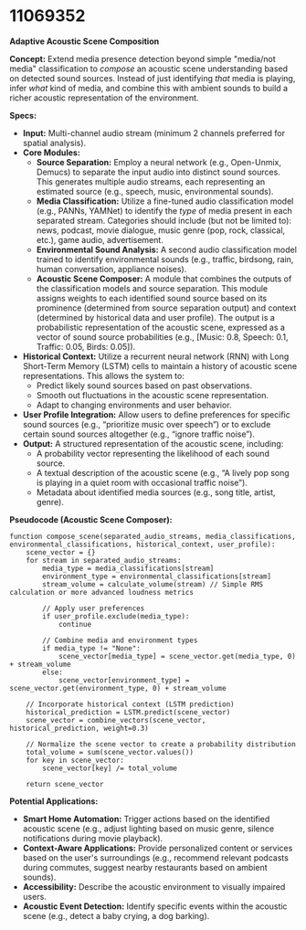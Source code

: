 # 11069352

**Adaptive Acoustic Scene Composition**

**Concept:** Extend media presence detection beyond simple "media/not media" classification to *compose* an acoustic scene understanding based on detected sound sources. Instead of just identifying *that* media is playing, infer *what* kind of media, and combine this with ambient sounds to build a richer acoustic representation of the environment.

**Specs:**

*   **Input:** Multi-channel audio stream (minimum 2 channels preferred for spatial analysis).
*   **Core Modules:**
    *   **Source Separation:** Employ a neural network (e.g., Open-Unmix, Demucs) to separate the input audio into distinct sound sources. This generates multiple audio streams, each representing an estimated source (e.g., speech, music, environmental sounds).
    *   **Media Classification:** Utilize a fine-tuned audio classification model (e.g., PANNs, YAMNet) to identify the *type* of media present in each separated stream. Categories should include (but not be limited to): news, podcast, movie dialogue, music genre (pop, rock, classical, etc.), game audio, advertisement.
    *   **Environmental Sound Analysis:** A second audio classification model trained to identify environmental sounds (e.g., traffic, birdsong, rain, human conversation, appliance noises).
    *   **Acoustic Scene Composer:** A module that combines the outputs of the classification models and source separation. This module assigns weights to each identified sound source based on its prominence (determined from source separation output) and context (determined by historical data and user profile).  The output is a probabilistic representation of the acoustic scene, expressed as a vector of sound source probabilities (e.g., [Music: 0.8, Speech: 0.1, Traffic: 0.05, Birds: 0.05]).
*   **Historical Context:** Utilize a recurrent neural network (RNN) with Long Short-Term Memory (LSTM) cells to maintain a history of acoustic scene representations. This allows the system to:
    *   Predict likely sound sources based on past observations.
    *   Smooth out fluctuations in the acoustic scene representation.
    *   Adapt to changing environments and user behavior.
*   **User Profile Integration:** Allow users to define preferences for specific sound sources (e.g., “prioritize music over speech”) or to exclude certain sound sources altogether (e.g., “ignore traffic noise”).
*   **Output:** A structured representation of the acoustic scene, including:
    *   A probability vector representing the likelihood of each sound source.
    *   A textual description of the acoustic scene (e.g., “A lively pop song is playing in a quiet room with occasional traffic noise”).
    *   Metadata about identified media sources (e.g., song title, artist, genre).

**Pseudocode (Acoustic Scene Composer):**

```
function compose_scene(separated_audio_streams, media_classifications, environmental_classifications, historical_context, user_profile):
    scene_vector = {}
    for stream in separated_audio_streams:
        media_type = media_classifications[stream]
        environment_type = environmental_classifications[stream]
        stream_volume = calculate_volume(stream) // Simple RMS calculation or more advanced loudness metrics

        // Apply user preferences
        if user_profile.exclude(media_type):
            continue

        // Combine media and environment types
        if media_type != "None":
            scene_vector[media_type] = scene_vector.get(media_type, 0) + stream_volume
        else:
            scene_vector[environment_type] = scene_vector.get(environment_type, 0) + stream_volume

    // Incorporate historical context (LSTM prediction)
    historical_prediction = LSTM.predict(scene_vector)
    scene_vector = combine_vectors(scene_vector, historical_prediction, weight=0.3)

    // Normalize the scene vector to create a probability distribution
    total_volume = sum(scene_vector.values())
    for key in scene_vector:
        scene_vector[key] /= total_volume

    return scene_vector
```

**Potential Applications:**

*   **Smart Home Automation:** Trigger actions based on the identified acoustic scene (e.g., adjust lighting based on music genre, silence notifications during movie playback).
*   **Context-Aware Applications:** Provide personalized content or services based on the user's surroundings (e.g., recommend relevant podcasts during commutes, suggest nearby restaurants based on ambient sounds).
*   **Accessibility:**  Describe the acoustic environment to visually impaired users.
*   **Acoustic Event Detection:** Identify specific events within the acoustic scene (e.g., detect a baby crying, a dog barking).
